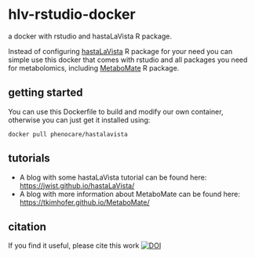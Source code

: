 # hlv-rstudio-docker
a docker with rstudio and hastaLaVista R package.

Instead of configuring [hastaLaVista](https://github.com/jwist/hastaLaVista) R package for your need you can simple use this docker that comes with rstudio and all packages you need for metabolomics, including [MetaboMate](https://github.com/kimsche/MetaboMate) R package.

## getting started
You can use this Dockerfile to build and modify our own container, otherwise you can just get it installed using:

```
docker pull phenocare/hastalavista
```

## tutorials
- A blog with some hastaLaVista tutorial can be found here: https://jwist.github.io/hastaLaVista/
- A blog with more information about MetaboMate can be found here: https://tkimhofer.github.io/MetaboMate/

## citation
If you find it useful, please cite this work [![DOI](https://zenodo.org/badge/DOI/10.1186/s13321-019-0399-7.svg)](https://doi.org/10.1186/s13321-019-0399-7)
